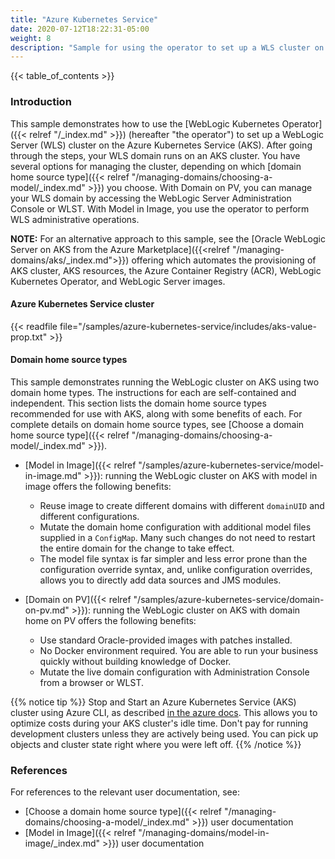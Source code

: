 ```yaml
---
title: "Azure Kubernetes Service"
date: 2020-07-12T18:22:31-05:00
weight: 8
description: "Sample for using the operator to set up a WLS cluster on the Azure Kubernetes Service."
---
```


{{< table_of_contents >}}

### Introduction

This sample demonstrates how to use the [WebLogic Kubernetes Operator]({{< relref "/_index.md" >}}) (hereafter "the operator") to set up a WebLogic Server (WLS) cluster on the Azure Kubernetes Service (AKS). After going through the steps, your WLS domain runs on an AKS cluster.  You have several options for managing the cluster, depending on which [domain home source type]({{< relref "/managing-domains/choosing-a-model/_index.md" >}}) you choose.  With Domain on PV, you can manage your WLS domain by accessing the WebLogic Server Administration Console or WLST.  With Model in Image, you use the operator to perform WLS administrative operations.

**NOTE:** For an alternative approach to this sample,
see the [Oracle WebLogic Server on AKS from the Azure Marketplace]({{<relref "/managing-domains/aks/_index.md">}})
offering which automates the provisioning of
AKS cluster, AKS resources, the Azure Container Registry (ACR),
 WebLogic Kubernetes Operator, and WebLogic Server images.

#### Azure Kubernetes Service cluster

{{< readfile file="/samples/azure-kubernetes-service/includes/aks-value-prop.txt" >}}


#### Domain home source types

This sample demonstrates running the WebLogic cluster on AKS using two domain home types. The instructions for each are self-contained and independent. This section lists the domain home source types recommended for use with AKS, along with some benefits of each. For complete details on domain home source types, see [Choose a domain home source type]({{< relref "/managing-domains/choosing-a-model/_index.md" >}}).

- [Model in Image]({{< relref "/samples/azure-kubernetes-service/model-in-image.md" >}}): running the WebLogic cluster on AKS with model in image offers the following benefits:

    - Reuse image to create different domains with different `domainUID` and different configurations.
    - Mutate the domain home configuration with additional model files supplied in a `ConfigMap`.  Many such changes do not need to restart the entire domain for the change to take effect.
    - The model file syntax is far simpler and less error prone than the configuration override syntax, and, unlike configuration overrides, allows you to directly add data sources and JMS modules.

- [Domain on PV]({{< relref "/samples/azure-kubernetes-service/domain-on-pv.md" >}}): running the WebLogic cluster on AKS with domain home on PV offers the following benefits:

    - Use standard Oracle-provided images with patches installed.
    - No Docker environment required. You are able to run your business quickly without building knowledge of Docker.
    - Mutate the live domain configuration with Administration Console from a browser or WLST.

{{% notice tip %}} Stop and Start an Azure Kubernetes Service (AKS) cluster using Azure CLI, as described [in the azure docs](https://docs.microsoft.com/en-us/azure/aks/start-stop-cluster). This allows you to optimize costs during your AKS cluster's idle time. Don't pay for running development clusters unless they are actively being used.  You can pick up objects and cluster state right where you were left off.
{{% /notice %}}

### References

For references to the relevant user documentation, see:
- [Choose a domain home source type]({{< relref "/managing-domains/choosing-a-model/_index.md" >}}) user documentation
- [Model in Image]({{< relref "/managing-domains/model-in-image/_index.md" >}}) user documentation

